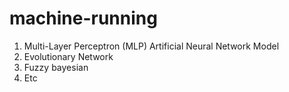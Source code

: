 # machine-running
1. Multi-Layer Perceptron (MLP) Artificial Neural Network Model
2. Evolutionary Network
3. Fuzzy bayesian
4. Etc


